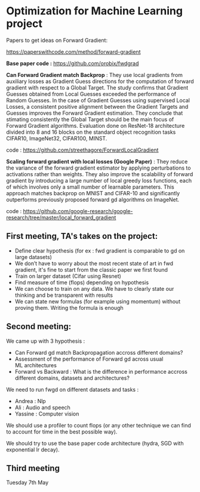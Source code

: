 # Optimization for Machine Learning project

Papers to get ideas on Forward Gradient:

https://paperswithcode.com/method/forward-gradient

**Base paper code :** https://github.com/orobix/fwdgrad

**Can Forward Gradient match Backprop** : They use local gradients from auxiliary losses as Gradient Guess directions for the computation of forward gradient with respect to a Global Target. The study confirms that  Gradient Guesses obtained from Local Guesses exceeded the performance of Random Guesses. In the case of Gradient Guesses using supervised Local Losses, a consistent positive alignment between the Gradient Targets and Guesses improves the Forward Gradient estimation.  They conclude that stimating consistently the Global Target should be the main focus of Forward Gradient algorithms. Evaluation done on ResNet-18 architecture divided into 8 and 16 blocks on the standard object recognition tasks CIFAR10, ImageNet32, CIFAR100, MINST.

code :
https://github.com/streethagore/ForwardLocalGradient

**Scaling forward gradient with local losses (Google Paper)** :  They reduce the variance of the forward gradient estimator by applying perturbations to activations rather than weights. They also improve the scalability of forward gradient by introducing a large number of local greedy loss functions, each of which involves only a small number of learnable parameters. This approach matches backprop on MNIST and CIFAR-10 and significantly outperforms previously proposed forward gd algorithms on ImageNet.   
 
code : https://github.com/google-research/google-research/tree/master/local_forward_gradient

## First meeting, TA's takes on the project: 
- Define clear hypothesis (for ex : fwd gradient is comparable to gd on large datasets)
- We don’t have to worry about the most recent state of art in fwd gradient, it's fine to start from the classic paper we first found
- Train on larger dataset (Cifar using Resnet)
- Find measure of time (flops) depending on hypothesis
- We can choose to train on any data. We have to clearly state our thinking and be transparent with results
- We can state new formulas (for example using momentum) without proving them. Writing the formula is enough

## Second meeting:
We came up with 3 hypothesis :
- Can Forward gd match Backpropagation accross different domains?
- Assessment of the performance of Forward gd across usual ML architectures
- Forward vs Backward : What is the difference in performance accross different domains, datasets and architectures?

We need to run fwgd on different datasets and tasks :
- Andrea : Nlp
- Ali : Audio and speech
- Yassine : Computer vision

We should use a profiler to count flops (or any other technique we can find to account for time in the best possible way).

We should try to use the base paper code architecture (hydra, SGD with exponential lr decay).

## Third meeting
Tuesday 7th May



